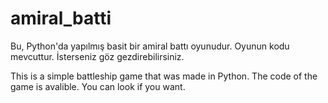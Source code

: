 # amiral_batti

Bu, Python'da yapılmış basit bir amiral battı oyunudur. Oyunun kodu mevcuttur. İsterseniz göz gezdirebilirsiniz.

This is a simple battleship game that was made in Python. The code of the game is avalible. You can look if you want.
